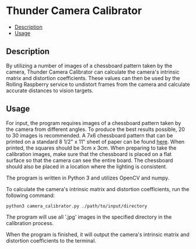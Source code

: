 # Thunder Camera Calibrator

* [Description](#description)
* [Usage](#usage)

## Description
By utilizing a number of images of a chessboard pattern taken by the camera, Thunder Camera Calibrator can calculate the camera's intrinsic matrix and distortion coefficients. These values can then be used by the Rolling Raspberry service to undistort frames from the camera and calculate accurate distances to vision targets.

## Usage
For input, the program requires images of a chessboard pattern taken by the camera from different angles. To produce the best results possible, 20 to 30 images is recommended. A 7x6 chessboard pattern that can be printed on a standard 8 1/2" x 11" sheet of paper can be found [here](https://github.com/frc1511/RollingRaspberry/blob/main/tools/camera_calibrator/7x5_chessboard.pdf). When printed, the squares should be 3cm x 3cm. When preparing to take the calibration images, make sure that the chessboard is placed on a flat surface so that the camera can see the entire board. The chessboard should also be placed in a location where the lighting is consistent.

The program is written in Python 3 and utilizes OpenCV and numpy.

To calculate the camera's intrinsic matrix and distortion coefficients, run the following command:

```bash
python3 camera_calibrator.py ./path/to/input/directory
```

The program will use all '.jpg' images in the specified directory in the calibration process.

When the program is finished, it will output the camera's intrinsic matrix and distortion coefficients to the terminal. 
